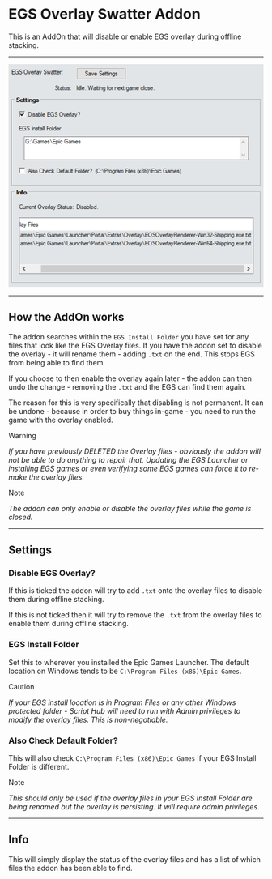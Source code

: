 # EGS Overlay Swatter Addon

This is an AddOn that will disable or enable EGS overlay during offline stacking.

___

![EGS Overlay Swatter Addon Preview Image](images/EGSOverlaySwatterAddonPreview.png)

___

## How the AddOn works

The addon searches within the `EGS Install Folder` you have set for any files that look like the EGS Overlay files. If you have the addon set to disable the overlay - it will rename them - adding `.txt` on the end. This stops EGS from being able to find them.

If you choose to then enable the overlay again later - the addon can then undo the change - removing the `.txt` and the EGS can find them again.

The reason for this is very specifically that disabling is not permanent. It can be undone - because in order to buy things in-game - you need to run the game with the overlay enabled.

> [!WARNING]
> *If you have previously DELETED the Overlay files - obviously the addon will not be able to do anything to repair that. Updating the EGS Launcher or installing EGS games or even verifying some EGS games can force it to re-make the overlay files.*

> [!NOTE]
> *The addon can only enable or disable the overlay files while the game is closed.*

___

## Settings

### Disable EGS Overlay?

If this is ticked the addon will try to add `.txt` onto the overlay files to disable them during offline stacking.

If this is not ticked then it will try to remove the `.txt` from the overlay files to enable them during offline stacking.

### EGS Install Folder

Set this to wherever you installed the Epic Games Launcher. The default location on Windows tends to be `C:\Program Files (x86)\Epic Games`.

> [!CAUTION]
> *If your EGS install location is in Program Files or any other Windows protected folder - Script Hub will need to run with Admin privileges to modify the overlay files. This is non-negotiable.*

### Also Check Default Folder?

This will also check `C:\Program Files (x86)\Epic Games` if your EGS Install Folder is different.

> [!NOTE]
> *This should only be used if the overlay files in your EGS Install Folder are being renamed but the overlay is persisting. It will require admin privileges.*

___

## Info

This will simply display the status of the overlay files and has a list of which files the addon has been able to find.
